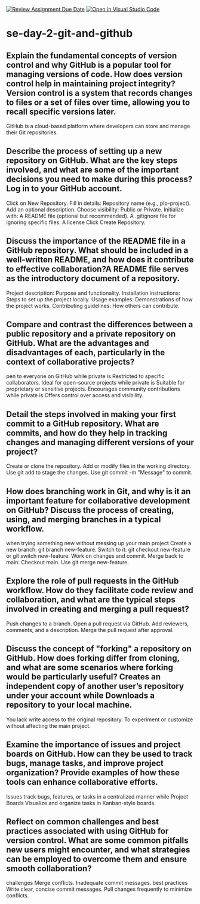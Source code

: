 [![Review Assignment Due Date](https://classroom.github.com/assets/deadline-readme-button-22041afd0340ce965d47ae6ef1cefeee28c7c493a6346c4f15d667ab976d596c.svg)](https://classroom.github.com/a/8wgCKhpZ)
[![Open in Visual Studio Code](https://classroom.github.com/assets/open-in-vscode-2e0aaae1b6195c2367325f4f02e2d04e9abb55f0b24a779b69b11b9e10269abc.svg)](https://classroom.github.com/online_ide?assignment_repo_id=17293708&assignment_repo_type=AssignmentRepo)
# se-day-2-git-and-github
## Explain the fundamental concepts of version control and why GitHub is a popular tool for managing versions of code. How does version control help in maintaining project integrity?Version control is a system that records changes to files or a set of files over time, allowing you to recall specific versions later.
GitHub is a cloud-based platform where developers can store and manage their Git repositories.
## Describe the process of setting up a new repository on GitHub. What are the key steps involved, and what are some of the important decisions you need to make during this process?Log in to your GitHub account.
Click on New Repository.
Fill in details:
Repository name (e.g., plp-project).
Add an optional description.
Choose visibility: Public or Private.
Initialize with:
A README file (optional but recommended).
A .gitignore file for ignoring specific files.
A license
Click Create Repository.

## Discuss the importance of the README file in a GitHub repository. What should be included in a well-written README, and how does it contribute to effective collaboration?A README file serves as the introductory document of a repository.
Project description: Purpose and functionality.
Installation instructions: Steps to set up the project locally.
Usage examples: Demonstrations of how the project works.
Contributing guidelines: How others can contribute.


## Compare and contrast the differences between a public repository and a private repository on GitHub. What are the advantages and disadvantages of each, particularly in the context of collaborative projects?
pen to everyone on GitHub while private is Restricted to specific collaborators.
Ideal for open-source projects while private is Suitable for proprietary or sensitive projects.
Encourages community contributions while private is Offers control over access and visibility.
## Detail the steps involved in making your first commit to a GitHub repository. What are commits, and how do they help in tracking changes and managing different versions of your project?
Create or clone the repository.
Add or modify files in the working directory.
Use git add to stage the changes.
Use git commit -m "Message" to commit.

## How does branching work in Git, and why is it an important feature for collaborative development on GitHub? Discuss the process of creating, using, and merging branches in a typical workflow.
when trying something new without messing up your main project
Create a new branch: git branch new-feature.
Switch to it: git checkout new-feature or git switch new-feature.
Work on changes and commit.
Merge back to main:
Checkout main.
Use git merge new-feature.

## Explore the role of pull requests in the GitHub workflow. How do they facilitate code review and collaboration, and what are the typical steps involved in creating and merging a pull request?
Push changes to a branch.
Open a pull request via GitHub.
Add reviewers, comments, and a description.
Merge the pull request after approval.

## Discuss the concept of "forking" a repository on GitHub. How does forking differ from cloning, and what are some scenarios where forking would be particularly useful? Creates an independent copy of another user’s repository under your account while Downloads a repository to your local machine.
You lack write access to the original repository.
To experiment or customize without affecting the main project.
## Examine the importance of issues and project boards on GitHub. How can they be used to track bugs, manage tasks, and improve project organization? Provide examples of how these tools can enhance collaborative efforts.
Issues track bugs, features, or tasks in a centralized manner while Project Boards Visualize and organize tasks in Kanban-style boards.
## Reflect on common challenges and best practices associated with using GitHub for version control. What are some common pitfalls new users might encounter, and what strategies can be employed to overcome them and ensure smooth collaboration?
challenges
Merge conflicts.
Inadequate commit messages.
best practices
Write clear, concise commit messages.
Pull changes frequently to minimize conflicts.
